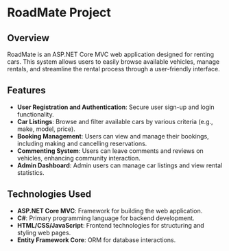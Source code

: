# RoadMate Project

## Overview
RoadMate is an ASP.NET Core MVC web application designed for renting cars. This system allows users to easily browse available vehicles, manage rentals, and streamline the rental process through a user-friendly interface.

## Features
- **User Registration and Authentication**: Secure user sign-up and login functionality.
- **Car Listings**: Browse and filter available cars by various criteria (e.g., make, model, price).
- **Booking Management**: Users can view and manage their bookings, including making and cancelling reservations.
- **Commenting System**: Users can leave comments and reviews on vehicles, enhancing community interaction.
- **Admin Dashboard**: Admin users can manage car listings and view rental statistics.

## Technologies Used
- **ASP.NET Core MVC**: Framework for building the web application.
- **C#**: Primary programming language for backend development.
- **HTML/CSS/JavaScript**: Frontend technologies for structuring and styling web pages.
- **Entity Framework Core**: ORM for database interactions.
